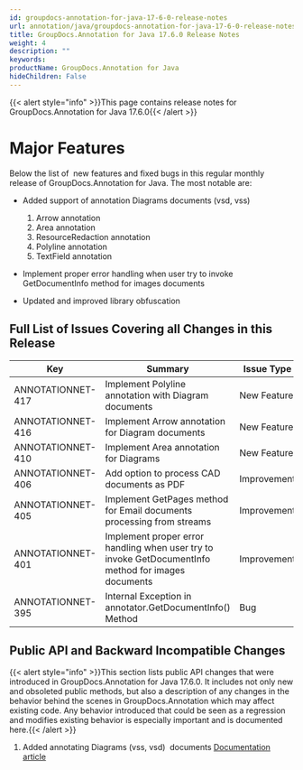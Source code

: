 ```yaml
---
id: groupdocs-annotation-for-java-17-6-0-release-notes
url: annotation/java/groupdocs-annotation-for-java-17-6-0-release-notes
title: GroupDocs.Annotation for Java 17.6.0 Release Notes
weight: 4
description: ""
keywords: 
productName: GroupDocs.Annotation for Java
hideChildren: False
---
```

{{< alert style="info" >}}This page contains release notes for GroupDocs.Annotation for Java 17.6.0{{< /alert >}}

# Major Features 

Below the list of  new features and fixed bugs in this regular monthly release of GroupDocs.Annotation for Java. The most notable are:

*   Added support of annotation Diagrams documents (vsd, vss)
    1.  Arrow annotation
    2.  Area annotation
    3.  ResourceRedaction annotation
    4.  Polyline annotation
    5.  TextField annotation

*   Implement proper error handling when user try to invoke GetDocumentInfo method for images documents
*   Updated and improved library obfuscation

## Full List of Issues Covering all Changes in this Release

| Key | Summary | Issue Type |
| --- | --- | --- |
| ANNOTATIONNET-417 | Implement Polyline annotation with Diagram documents | New Feature |
| ANNOTATIONNET-416 | Implement Arrow annotation for Diagram documents | New Feature |
| ANNOTATIONNET-410 | Implement Area annotation for Diagrams | New Feature |
| ANNOTATIONNET-406 | Add option to process CAD documents as PDF | Improvement |
| ANNOTATIONNET-405 | Implement GetPages method for Email documents processing from streams | Improvement |
| ANNOTATIONNET-401 | Implement proper error handling when user try to invoke GetDocumentInfo method for images documents | Improvement |
| ANNOTATIONNET-395 | Internal Exception in annotator.GetDocumentInfo() Method | Bug |

## Public API and Backward Incompatible Changes

{{< alert style="info" >}}This section lists public API changes that were introduced in GroupDocs.Annotation for Java 17.6.0. It includes not only new and obsoleted public methods, but also a description of any changes in the behavior behind the scenes in GroupDocs.Annotation which may affect existing code. Any behavior introduced that could be seen as a regression and modifies existing behavior is especially important and is documented here.{{< /alert >}}

1.  Added annotating Diagrams (vss, vsd)  documents [](http://lisbon.dynabic.com/wiki/display/annotation/24.++Working+with+Diagram+documents)[Documentation article](https://docs.groupdocs.com/display/annotationjava/Working+with+Diagrams)
